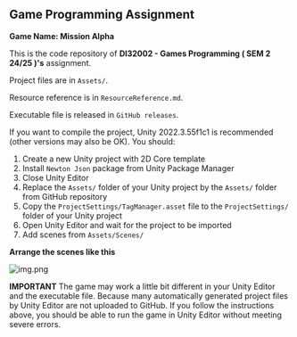 ﻿## Game Programming Assignment

**Game Name: Mission Alpha**

This is the code repository of **DI32002 - Games Programming ( SEM 2 24/25 )'s** assignment.

Project files are in `Assets/`.

Resource reference is in `ResourceReference.md`.

Executable file is released in `GitHub releases`.

If you want to compile the project, Unity 2022.3.55f1c1 is recommended (other versions may also be OK). 
You should:
1. Create a new Unity project with 2D Core template
2. Install `Newton Json` package from Unity Package Manager
3. Close Unity Editor
4. Replace the `Assets/` folder of your Unity project by the `Assets/` folder from GitHub repository
5. Copy the `ProjectSettings/TagManager.asset` file to the `ProjectSettings/` folder of your Unity project
6. Open Unity Editor and wait for the project to be imported
7. Add scenes from `Assets/Scenes/` 

**Arrange the scenes like this**

![img.png](./img/img.png)

**IMPORTANT**
The game may work a little bit different in your Unity Editor and the executable file. Because many automatically generated project files by Unity Editor are not uploaded to GitHub.
If you follow the instructions above, you should be able to run the game in Unity Editor without meeting severe errors.